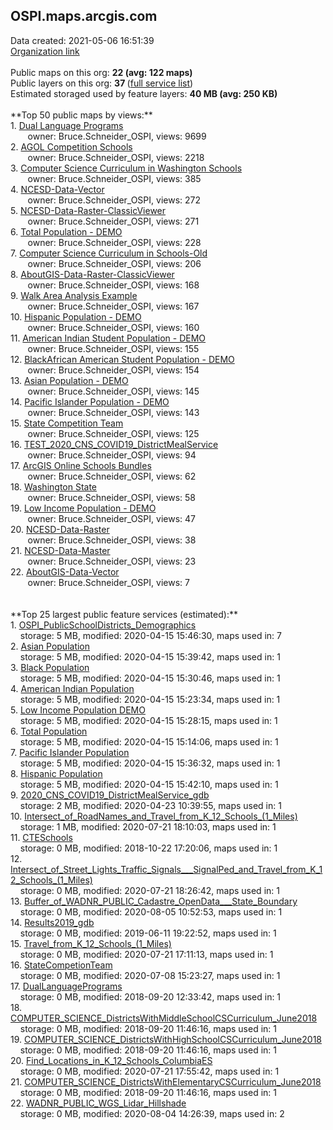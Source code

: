 <h2>OSPI.maps.arcgis.com</h2> Data created: 2021-05-06 16:51:39 <br /><a target='new' href='https://OSPI.maps.arcgis.com'>Organization link</a><br /><br />Public maps on this org: <b>22 (avg: 122 maps)</b><br />Public layers on this org: <b>37 </b>(<a target='new' href='https://services.arcgis.com/EU4QsQXPmqSSNsgA/ArcGIS/rest/services'>full service list</a>)<br />Estimated storaged used by feature layers: <b>40 MB (avg: 250 KB)</b><br /><br />**Top 50 public maps by views:**<br />  1. <a target='new' href='https://www.arcgis.com/home/item.html?id=931afa3141bb4b149d14f1375c110c50'>Dual Language Programs</a> <br />  &nbsp;&nbsp;&nbsp;&nbsp; &nbsp;&nbsp;owner: Bruce.Schneider_OSPI, views: 9699<br />  2. <a target='new' href='https://www.arcgis.com/home/item.html?id=c55b9a84065a4617a5c28bd07aa517d9'>AGOL Competition Schools</a> <br />  &nbsp;&nbsp;&nbsp;&nbsp; &nbsp;&nbsp;owner: Bruce.Schneider_OSPI, views: 2218<br />  3. <a target='new' href='https://www.arcgis.com/home/item.html?id=8810219e194d4b2daff51f48a0d6a5c0'>Computer Science Curriculum in Washington Schools</a> <br />  &nbsp;&nbsp;&nbsp;&nbsp; &nbsp;&nbsp;owner: Bruce.Schneider_OSPI, views: 385<br />  4. <a target='new' href='https://www.arcgis.com/home/item.html?id=69757e08f85740a8a4d477c444c3f613'>NCESD-Data-Vector</a> <br />  &nbsp;&nbsp;&nbsp;&nbsp; &nbsp;&nbsp;owner: Bruce.Schneider_OSPI, views: 272<br />  5. <a target='new' href='https://www.arcgis.com/home/item.html?id=e0c43f535d3c4504b2591d9effba189b'>NCESD-Data-Raster-ClassicViewer</a> <br />  &nbsp;&nbsp;&nbsp;&nbsp; &nbsp;&nbsp;owner: Bruce.Schneider_OSPI, views: 271<br />  6. <a target='new' href='https://www.arcgis.com/home/item.html?id=6e87b50f544c4c59b3f6876efe0cf552'>Total Population - DEMO</a> <br />  &nbsp;&nbsp;&nbsp;&nbsp; &nbsp;&nbsp;owner: Bruce.Schneider_OSPI, views: 228<br />  7. <a target='new' href='https://www.arcgis.com/home/item.html?id=0421da207c2d416f9c9647d43a265b88'>Computer Science Curriculum in Schools-Old</a> <br />  &nbsp;&nbsp;&nbsp;&nbsp; &nbsp;&nbsp;owner: Bruce.Schneider_OSPI, views: 206<br />  8. <a target='new' href='https://www.arcgis.com/home/item.html?id=9ab15be23cd24c9fb96883f7d56f7a2a'>AboutGIS-Data-Raster-ClassicViewer</a> <br />  &nbsp;&nbsp;&nbsp;&nbsp; &nbsp;&nbsp;owner: Bruce.Schneider_OSPI, views: 168<br />  9. <a target='new' href='https://www.arcgis.com/home/item.html?id=9aaa4b5f00fb4a7bac30c9203f2a14d3'>Walk Area Analysis Example</a> <br />  &nbsp;&nbsp;&nbsp;&nbsp; &nbsp;&nbsp;owner: Bruce.Schneider_OSPI, views: 167<br />  10. <a target='new' href='https://www.arcgis.com/home/item.html?id=158228bc90864a81ba7ccfa0eeb699b1'>Hispanic Population - DEMO</a> <br />  &nbsp;&nbsp;&nbsp;&nbsp; &nbsp;&nbsp;owner: Bruce.Schneider_OSPI, views: 160<br />  11. <a target='new' href='https://www.arcgis.com/home/item.html?id=8477b2d3bdde4f71a57d9bc2007bc4ce'>American Indian Student Population - DEMO</a> <br />  &nbsp;&nbsp;&nbsp;&nbsp; &nbsp;&nbsp;owner: Bruce.Schneider_OSPI, views: 155<br />  12. <a target='new' href='https://www.arcgis.com/home/item.html?id=5a3be8c7b73043c78ec504cd9796d5a9'>BlackAfrican American Student Population - DEMO</a> <br />  &nbsp;&nbsp;&nbsp;&nbsp; &nbsp;&nbsp;owner: Bruce.Schneider_OSPI, views: 154<br />  13. <a target='new' href='https://www.arcgis.com/home/item.html?id=850dd21d8d60426b8ac9744ccc959b3e'>Asian Population - DEMO</a> <br />  &nbsp;&nbsp;&nbsp;&nbsp; &nbsp;&nbsp;owner: Bruce.Schneider_OSPI, views: 145<br />  14. <a target='new' href='https://www.arcgis.com/home/item.html?id=69ad35ba98be4bd3bac145c4ea0bc9c4'>Pacific Islander Population - DEMO</a> <br />  &nbsp;&nbsp;&nbsp;&nbsp; &nbsp;&nbsp;owner: Bruce.Schneider_OSPI, views: 143<br />  15. <a target='new' href='https://www.arcgis.com/home/item.html?id=abc2508e93ec43b3b30e5713328e21c1'>State Competition Team</a> <br />  &nbsp;&nbsp;&nbsp;&nbsp; &nbsp;&nbsp;owner: Bruce.Schneider_OSPI, views: 125<br />  16. <a target='new' href='https://www.arcgis.com/home/item.html?id=6c2e228704264674adda265f82ce7abe'>TEST_2020_CNS_COVID19_DistrictMealService</a> <br />  &nbsp;&nbsp;&nbsp;&nbsp; &nbsp;&nbsp;owner: Bruce.Schneider_OSPI, views: 94<br />  17. <a target='new' href='https://www.arcgis.com/home/item.html?id=9878e6549f80422d9fd7d0a4dd46787c'>ArcGIS Online Schools Bundles</a> <br />  &nbsp;&nbsp;&nbsp;&nbsp; &nbsp;&nbsp;owner: Bruce.Schneider_OSPI, views: 62<br />  18. <a target='new' href='https://www.arcgis.com/home/item.html?id=89704b0de1e84e3c8822e8c6c24871d1'>Washington State</a> <br />  &nbsp;&nbsp;&nbsp;&nbsp; &nbsp;&nbsp;owner: Bruce.Schneider_OSPI, views: 58<br />  19. <a target='new' href='https://www.arcgis.com/home/item.html?id=22bda4232ebd4cc2bf9a8729d92ee91d'>Low Income Population - DEMO</a> <br />  &nbsp;&nbsp;&nbsp;&nbsp; &nbsp;&nbsp;owner: Bruce.Schneider_OSPI, views: 47<br />  20. <a target='new' href='https://www.arcgis.com/home/item.html?id=d1c2c605dfd943429c90c1c3053b9988'>NCESD-Data-Raster</a> <br />  &nbsp;&nbsp;&nbsp;&nbsp; &nbsp;&nbsp;owner: Bruce.Schneider_OSPI, views: 38<br />  21. <a target='new' href='https://www.arcgis.com/home/item.html?id=aa8c3dd09da6409993fa569d473b00f9'>NCESD-Data-Master</a> <br />  &nbsp;&nbsp;&nbsp;&nbsp; &nbsp;&nbsp;owner: Bruce.Schneider_OSPI, views: 23<br />  22. <a target='new' href='https://www.arcgis.com/home/item.html?id=b8b01c468dec42bfbd00d8b08e1b661f'>AboutGIS-Data-Vector</a> <br />  &nbsp;&nbsp;&nbsp;&nbsp; &nbsp;&nbsp;owner: Bruce.Schneider_OSPI, views: 7<br /><br /><br />**Top 25 largest public feature services (estimated):**<br /> 1. <a target='new' href='https://www.arcgis.com/home/item.html?id=5d9bc986b64b49ea99ddca82c5ac5f56'>OSPI_PublicSchoolDistricts_Demographics</a><br /> &nbsp;&nbsp;&nbsp;&nbsp;storage: 5 MB, modified: 2020-04-15 15:46:30, maps used in: 7<br /> 2. <a target='new' href='https://www.arcgis.com/home/item.html?id=30663767d74e4d4b8be160d59fe00fcf'>Asian Population</a><br /> &nbsp;&nbsp;&nbsp;&nbsp;storage: 5 MB, modified: 2020-04-15 15:39:42, maps used in: 1<br /> 3. <a target='new' href='https://www.arcgis.com/home/item.html?id=89cc3a84157a4e3187973d55e3e03087'>Black Population</a><br /> &nbsp;&nbsp;&nbsp;&nbsp;storage: 5 MB, modified: 2020-04-15 15:30:46, maps used in: 1<br /> 4. <a target='new' href='https://www.arcgis.com/home/item.html?id=6f38551839d84971b5972c1176258bcc'>American Indian Population</a><br /> &nbsp;&nbsp;&nbsp;&nbsp;storage: 5 MB, modified: 2020-04-15 15:23:34, maps used in: 1<br /> 5. <a target='new' href='https://www.arcgis.com/home/item.html?id=5e0c998ff9c14051a93d3f81e54035b9'>Low Income Population DEMO</a><br /> &nbsp;&nbsp;&nbsp;&nbsp;storage: 5 MB, modified: 2020-04-15 15:28:15, maps used in: 1<br /> 6. <a target='new' href='https://www.arcgis.com/home/item.html?id=7a2f18f9c58d4cf2bc28fdba3b1c0db6'>Total Population</a><br /> &nbsp;&nbsp;&nbsp;&nbsp;storage: 5 MB, modified: 2020-04-15 15:14:06, maps used in: 1<br /> 7. <a target='new' href='https://www.arcgis.com/home/item.html?id=bb7d700da0de4cd9a2ae6f76a363cb1e'>Pacific Islander Population</a><br /> &nbsp;&nbsp;&nbsp;&nbsp;storage: 5 MB, modified: 2020-04-15 15:36:32, maps used in: 1<br /> 8. <a target='new' href='https://www.arcgis.com/home/item.html?id=4da848a42d5e468885846fbe5d311f89'>Hispanic Population</a><br /> &nbsp;&nbsp;&nbsp;&nbsp;storage: 5 MB, modified: 2020-04-15 15:42:10, maps used in: 1<br /> 9. <a target='new' href='https://www.arcgis.com/home/item.html?id=3f5a9237f69f4d21a9117402f5a201d5'>2020_CNS_COVID19_DistrictMealService_gdb</a><br /> &nbsp;&nbsp;&nbsp;&nbsp;storage: 2 MB, modified: 2020-04-23 10:39:55, maps used in: 1<br /> 10. <a target='new' href='https://www.arcgis.com/home/item.html?id=2445390949c5423f9b298915ac721877'>Intersect_of_RoadNames_and_Travel_from_K_12_Schools_(1_Miles)</a><br /> &nbsp;&nbsp;&nbsp;&nbsp;storage: 1 MB, modified: 2020-07-21 18:10:03, maps used in: 1<br /> 11. <a target='new' href='https://www.arcgis.com/home/item.html?id=3dc003d8acad4458b0ad00311fe93c05'>CTESchools</a><br /> &nbsp;&nbsp;&nbsp;&nbsp;storage: 0 MB, modified: 2018-10-22 17:20:06, maps used in: 1<br /> 12. <a target='new' href='https://www.arcgis.com/home/item.html?id=32ecb10f182c46ab9772cdcb585e0274'>Intersect_of_Street_Lights_Traffic_Signals___SignalPed_and_Travel_from_K_12_Schools_(1_Miles)</a><br /> &nbsp;&nbsp;&nbsp;&nbsp;storage: 0 MB, modified: 2020-07-21 18:26:42, maps used in: 1<br /> 13. <a target='new' href='https://www.arcgis.com/home/item.html?id=af96ebb67dc747d186bf179b319f26fb'>Buffer_of_WADNR_PUBLIC_Cadastre_OpenData___State_Boundary</a><br /> &nbsp;&nbsp;&nbsp;&nbsp;storage: 0 MB, modified: 2020-08-05 10:52:53, maps used in: 1<br /> 14. <a target='new' href='https://www.arcgis.com/home/item.html?id=5d3164b61c4c41788dc0db0f220d5eb8'>Results2019_gdb</a><br /> &nbsp;&nbsp;&nbsp;&nbsp;storage: 0 MB, modified: 2019-06-11 19:22:52, maps used in: 1<br /> 15. <a target='new' href='https://www.arcgis.com/home/item.html?id=3dbe9faa9e854bac8f569ecf1dfcbf38'>Travel_from_K_12_Schools_(1_Miles)</a><br /> &nbsp;&nbsp;&nbsp;&nbsp;storage: 0 MB, modified: 2020-07-21 17:11:13, maps used in: 1<br /> 16. <a target='new' href='https://www.arcgis.com/home/item.html?id=c839dd9d4c2c4f80a5b25f121f310b13'>StateCompetionTeam</a><br /> &nbsp;&nbsp;&nbsp;&nbsp;storage: 0 MB, modified: 2020-07-08 15:23:27, maps used in: 1<br /> 17. <a target='new' href='https://www.arcgis.com/home/item.html?id=4db296295cb54c38a77d7b09cf3a979f'>DualLanguagePrograms</a><br /> &nbsp;&nbsp;&nbsp;&nbsp;storage: 0 MB, modified: 2018-09-20 12:33:42, maps used in: 1<br /> 18. <a target='new' href='https://www.arcgis.com/home/item.html?id=f3eb49f68df3445fb7da44be988ae072'>COMPUTER_SCIENCE_DistrictsWithMiddleSchoolCSCurriculum_June2018</a><br /> &nbsp;&nbsp;&nbsp;&nbsp;storage: 0 MB, modified: 2018-09-20 11:46:16, maps used in: 1<br /> 19. <a target='new' href='https://www.arcgis.com/home/item.html?id=2f196409f6944381bcd0d6bb5933080e'>COMPUTER_SCIENCE_DistrictsWithHighSchoolCSCurriculum_June2018</a><br /> &nbsp;&nbsp;&nbsp;&nbsp;storage: 0 MB, modified: 2018-09-20 11:46:16, maps used in: 1<br /> 20. <a target='new' href='https://www.arcgis.com/home/item.html?id=60fa34b712cf4b1fbf5f3f34610c4521'>Find_Locations_in_K_12_Schools_ColumbiaES</a><br /> &nbsp;&nbsp;&nbsp;&nbsp;storage: 0 MB, modified: 2020-07-21 17:55:42, maps used in: 1<br /> 21. <a target='new' href='https://www.arcgis.com/home/item.html?id=75b581a69bda4d2393923d27b68e1bc1'>COMPUTER_SCIENCE_DistrictsWithElementaryCSCurriculum_June2018</a><br /> &nbsp;&nbsp;&nbsp;&nbsp;storage: 0 MB, modified: 2018-09-20 11:46:16, maps used in: 1<br /> 22. <a target='new' href='https://www.arcgis.com/home/item.html?id=b4911ab424b9469db266d5107cfbb12b'>WADNR_PUBLIC_WGS_Lidar_Hillshade</a><br /> &nbsp;&nbsp;&nbsp;&nbsp;storage: 0 MB, modified: 2020-08-04 14:26:39, maps used in: 2<br />